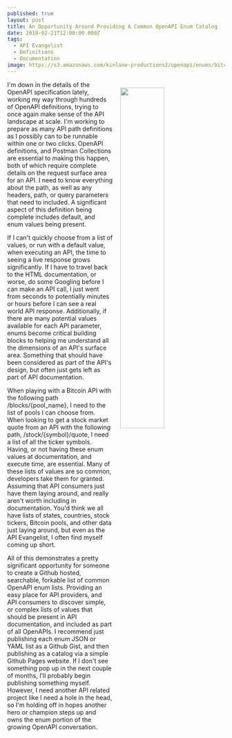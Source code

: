 ```yaml
---
published: true
layout: post
title: An Opportunity Around Providing A Common OpenAPI Enum Catalog
date: 2018-02-21T12:00:00.000Z
tags:
  - API Evangelist
  - Definitions
  - Documentation
image: https://s3.amazonaws.com/kinlane-productions2/openapi/enums/bitcoin-pools.png
---
```

<p><img src="https://s3.amazonaws.com/kinlane-productions2/openapi/enums/bitcoin-pools.png" align="right" width="45%" style="padding: 15px;" /></p>I'm down in the details of the OpenAPI specification lately, working my way through hundreds of OpenAPI definitions, trying to once again make sense of the API landscape at scale. I'm working to prepare as many API path definitions as I possibly can to be runnable within one or two clicks. OpenAPI definitions, and Postman Collections are essential to making this happen, both of which require complete details on the request surface area for an API. I need to know everything about the path, as well as any headers, path, or query parameters that need to included. A significant aspect of this definition being complete includes default, and enum values being present.

If I can't quickly choose from a list of values, or run with a default value, when executing an API, the time to seeing a live response grows significantly. If I have to travel back to the HTML documentation, or worse, do some Googling before I can make an API call, I just went from seconds to potentially minutes or hours before I can see a real world API response. Additionally, if there are many potential values available for each API parameter, enums become critical building blocks to helping me understand all the dimensions of an API's surface area. Something that should have been considered as part of the API's design, but often just gets left as part of API documentation.

When playing with a Bitcoin API with the following path /blocks/{pool_name}, I need to the list of pools I can choose from. When looking to get a stock market quote from an API with the following path, /stock/{symbol}/quote, I need a list of all the ticker symbols. Having, or not having these enum values at documentation, and execute time, are essential. Many of these lists of values are so common, developers take them for granted. Assuming that API consumers just have them laying around, and really aren't worth including in documentation. You'd think we all have lists of states, countries, stock tickers, Bitcoin pools, and other data just laying around, but even as the API Evangelist, I often find myself coming up short.

All of this demonstrates a pretty significant opportunity for someone to create a Github hosted, searchable, forkable list of common OpenAPI enum lists. Providing an easy place for API providers, and API consumers to discover simple, or complex lists of values that should be present in API documentation, and included as part of all OpenAPIs. I recommend just publishing each enum JSON or YAML list as a Github Gist, and then publishing as a catalog via a simple Github Pages website. If I don't see something pop up in the next couple of months, I'll probably begin publishing something myself. However, I need another API related project like I need a hole in the head, so I'm holding off in hopes another hero or champion steps up and owns the enum portion of the growing OpenAPI conversation.
